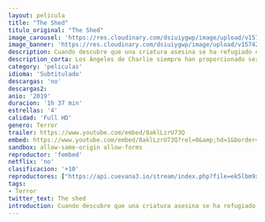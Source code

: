 ```yaml
---
layout: pelicula
title: "The Shed"
titulo_original: "The Shed"
image_carousel: 'https://res.cloudinary.com/dsiuiygwp/image/upload/v1574294843/shed-min_ylu7tv.jpg'
image_banner: 'https://res.cloudinary.com/dsiuiygwp/image/upload/v1574294844/hqdefault-min_1_p0x7ic.jpg'
description: Cuando descubre que una criatura asesina se ha refugiado en su cobertizo de herramientas, intenta luchar contra el demonio solo hasta que su amigo acosado descubre a la criatura y tiene un plan mucho más siniestro.
description_corta: Los Ángeles de Charlie siempre han proporcionado servicios de seguridad e investigación a clientes privados, y ahora la Agencia Townsend, y ahora la Agencia Townsend se ha expandido internacionalmente con las mujeres más inteligentes, valientes y
category: 'peliculas'
idioma: 'Subtitulado'
descargas: 'no'
descargas2:
anio: '2019'
duracion: '1h 37 min'
estrellas: '4'
calidad: 'Full HD'
genero: Terror
trailer: https://www.youtube.com/embed/8aklLzrU73Q
embed: https://www.youtube.com/embed/8aklLzrU73Q?rel=0&amp;hd=1&border=0&wmode=opaque&enablejsapi=1&modestbranding=1&controls=1&showinfo=1
sandbox: allow-same-origin allow-forms
reproductor: 'fembed'
netflix: 'no'
clasificacion: '+10'
reproductores: ["https://api.cuevana3.io/stream/index.php?file=ek5lbm9xYWNrS0xYMTZLa2xNbkdvY3ZTb3BtZng4TGp6ZFpobGFMUGtOVFYySmlocU5XTzJkRE1tcHFuajVPb2w1eGphMkhEMGVQWDA2S21ZY1hRNEpQWHAycGxsWmVtbXBtU2hZaWtzZEtzcDJHZm81WT0","https://www.zembed.to/public/dist/asteroid.html?id=51d4f1424d2d3ec34bad6a58cb3cfa5d&title=The%20Shed","https://uqload.com/embed-43jov5p3olpq.html"]
tags:
- Terror
twitter_text: The shed
introduction: Cuando descubre que una criatura asesina se ha refugiado en su cobertizo de herramientas, intenta luchar contra el demonio solo hasta que su amigo acosado descubre a la criatura y tiene un plan mucho más siniestro.
---
```













